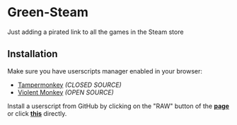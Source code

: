 # Green-Steam
Just adding a pirated link to all the games in the Steam store

## Installation

Make sure you have userscripts manager enabled in your browser:

- [Tampermonkey](https://tampermonkey.net/) _(CLOSED SOURCE)_
- [Violent Monkey](https://violentmonkey.github.io/) _(OPEN SOURCE)_

Install a userscript from GitHub by clicking on the "RAW" button of the **[page](https://github.com/FerNikoMF/Green-Steam/blob/main/dist/Green%20Steam.js)** or click **[this](https://raw.githubusercontent.com/FerNikoMF/Green-Steam/main/dist/Green%20Steam.js)** directly.

